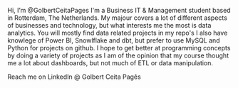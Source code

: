 Hi, I’m @GolbertCeitaPages
I'm a Business IT & Management student based in Rotterdam, The Netherlands. 
My majour covers a lot of different aspects of businesses and technology, but what interests me the most is data analytics.
You will mostly find data related projects in my repo's
I also have knowlege of Power BI, Snowlflake and dbt, but prefer to use MySQL and Python for projects on github.
I hope to get better at programming concepts by doing a variety of projects as I am of the opinion that my course thought me a lot about dashboards, but not much of ETL or data manipulation.

Reach me on LinkedIn @ Golbert Ceita Pagês
